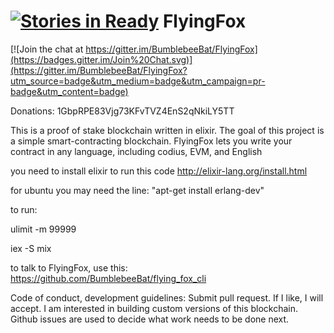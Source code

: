 [![Stories in Ready](https://badge.waffle.io/BumblebeeBat/FlyingFox.png?label=ready&title=Ready)](https://waffle.io/BumblebeeBat/FlyingFox)
FlyingFox
=========

[![Join the chat at https://gitter.im/BumblebeeBat/FlyingFox](https://badges.gitter.im/Join%20Chat.svg)](https://gitter.im/BumblebeeBat/FlyingFox?utm_source=badge&utm_medium=badge&utm_campaign=pr-badge&utm_content=badge)

Donations: 1GbpRPE83Vjg73KFvTVZ4EnS2qNkiLY5TT

This is a proof of stake blockchain written in elixir. The goal of this project is a simple smart-contracting blockchain. FlyingFox lets you write your contract in any language, including  codius, EVM, and English

you need to install elixir to run this code http://elixir-lang.org/install.html

for ubuntu you may need the line: "apt-get install erlang-dev"

to run:

   ulimit -m 99999

   iex -S mix


to talk to FlyingFox, use this: https://github.com/BumblebeeBat/flying_fox_cli

Code of conduct, development guidelines:
Submit pull request. If I like, I will accept.
I am interested in building custom versions of this blockchain.
Github issues are used to decide what work needs to be done next.